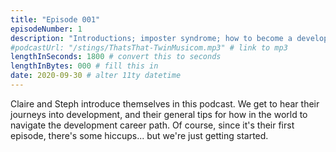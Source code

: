 ```yaml
---
title: "Episode 001"
episodeNumber: 1
description: "Introductions; imposter syndrome; how to become a developer"
#podcastUrl: "/stings/ThatsThat-TwinMusicom.mp3" # link to mp3
lengthInSeconds: 1800 # convert this to seconds
lengthInBytes: 000 # fill this in
date: 2020-09-30 # alter 11ty datetime
---
```


Claire and Steph introduce themselves in this podcast. We get to hear their journeys into development, and their general tips for how in the world to navigate the development career path. Of course, since it's their first episode, there's some hiccups... but we're just getting started.
